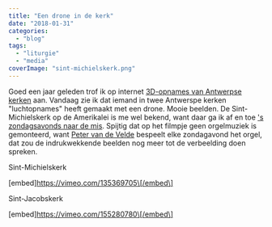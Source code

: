 ```yaml
---
title: "Een drone in de kerk"
date: "2018-01-31"
categories: 
  - "blog"
tags: 
  - "liturgie"
  - "media"
coverImage: "sint-michielskerk.png"
---
```


Goed een jaar geleden trof ik op internet [3D-opnames van Antwerpse kerken](/blog/antwerpse-kerken-in-3d/) aan. Vandaag zie ik dat iemand in twee Antwerspe kerken "luchtopnames" heeft gemaakt met een drone. Mooie beelden. De Sint-Michielskerk op de Amerikalei is me wel bekend, want daar ga ik af en toe ['s zondagsavonds naar de mis](/blog/les-excuses-sont-faites-pour-sen-servir-maar-niet-in-antwerpen/). Spijtig dat op het filmpje geen orgelmuziek is gemonteerd, want [Peter van de Velde](http://petervandevelde.org/) bespeelt elke zondagavond het orgel, dat zou de indrukwekkende beelden nog meer tot de verbeelding doen spreken.

Sint-Michielskerk

\[embed\]https://vimeo.com/135369705\[/embed\]

Sint-Jacobskerk

\[embed\]https://vimeo.com/155280780\[/embed\]
